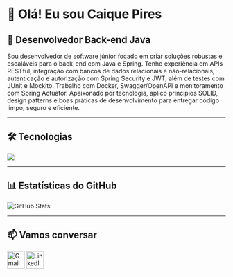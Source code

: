 # 👋 Olá! Eu sou Caique Pires

## 💼 Desenvolvedor Back-end Java

Sou desenvolvedor de software júnior focado em criar soluções robustas e escaláveis para o back-end com Java e Spring. Tenho experiência em APIs RESTful, integração com bancos de dados relacionais e não-relacionais, autenticação e autorização com Spring Security e JWT, além de testes com JUnit e Mockito. Trabalho com Docker, Swagger/OpenAPI e monitoramento com Spring Actuator. Apaixonado por tecnologia, aplico princípios SOLID, design patterns e boas práticas de desenvolvimento para entregar código limpo, seguro e eficiente.

---

## 🛠️ Tecnologias

<p align="left">
  <img src="https://skillicons.dev/icons?i=java,spring,mongodb,postman,mysql,postgres,maven,idea,git,docker,swagger"/>
</p>  

---

## 📊 Estatísticas do GitHub

![GitHub Stats](https://github-readme-stats.vercel.app/api?username=caiquepirs&show_icons=true&theme=radical)

---

## 📫 Vamos conversar

<p align="left">
  <a href="mailto:pirescaiq@gmail.com" target="_blank">
    <img src="https://skillicons.dev/icons?i=gmail" width="40" alt="Gmail"/>
  </a>
  <a href="https://www.linkedin.com/in/caique-pires-8843aa332" target="_blank">
    <img src="https://skillicons.dev/icons?i=linkedin" width="40" alt="LinkedIn"/>
  </a>
</p>
